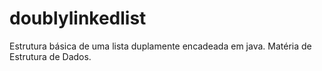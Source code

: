 # doublylinkedlist
Estrutura básica de uma lista duplamente encadeada em java. Matéria de Estrutura de Dados.
